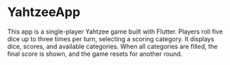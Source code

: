 # YahtzeeApp
This app is a single-player Yahtzee game built with Flutter. Players roll five dice up to three times per turn, selecting a scoring category. It displays dice, scores, and available categories. When all categories are filled, the final score is shown, and the game resets for another round.
